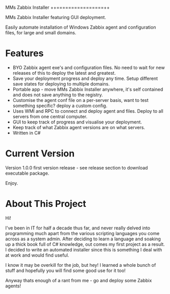 MMs Zabbix Installer
++================++

MMs Zabbix Installer featuring GUI deployment. 

Easily automate installation of Windows Zabbix agent and configuration files, for large and small domains.

Features
========

* BYO Zabbix agent exe's and configuration files. No need to wait for new releases of this to deploy the latest and greatest.
* Save your deployment progress and deploy any time. Setup different save states for deploying to multiple domains.
* Portable app - move MMs Zabbix Installer anywhere, it's self contained and does not save anything to the registry.
* Customise the agent conf file on a per-server basis, want to test something specific? deploy a custom config.
* Uses WMI and RPC to connect and deploy agent and files. Deploy to all servers from one central computer.
* GUI to keep track of progress and visualise your deployment.
* Keep track of what Zabbix agent versions are on what servers.
* Written in C#

Current Version
===============

Version 1.0.0 first version release - see release section to download executable package.

Enjoy.

About This Project
==================

Hi! 

I've been in IT for half a decade thus far, and never really delved into programming much apart from the various scripting
languages you come across as a system admin. After deciding to learn a language and soaking up a thick book full of 
C# knowledge, out comes my first project as a result. I decided to write an automated installer since this is something
I deal with at work and would find useful.

I know it may be overkill for the job, but hey! I learned a whole bunch of stuff and hopefully you will find 
some good use for it too!

Anyway thats enough of a rant from me - go and deploy some Zabbix agents!

